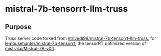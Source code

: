 # mistral-7b-tensorrt-llm-truss

## Purpose 
Truss server code forked from [htrivedi99/mistral-7b-tensorrt-llm-truss](htrivedi99/mistral-7b-tensorrt-llm-truss), for [lemousehunter/mistral-7b-tensorrt](https://huggingface.co/lemousehunter/mistral-7b-tensorrt/tree/main), the tensorRT optimized version of [mistralai/Mistral-7B-v0.1](https://huggingface.co/mistralai/Mistral-7B-v0.1).
